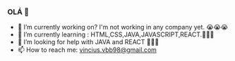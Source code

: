 ### OLÁ 👋




- 🔭 I’m currently working on? I'm not working in any company yet. 😭😭😭
- 🌱 I’m currently learning : HTML,CSS,JAVA,JAVASCRIPT,REACT.📖📖📖 
- 🤔 I’m looking for help with JAVA and REACT 💪💪💪
- 📫 How to reach me: vincius.vbb98@gmail.com

